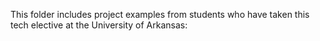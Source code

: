 This folder includes project examples from students who have taken this tech elective at the University of Arkansas:
